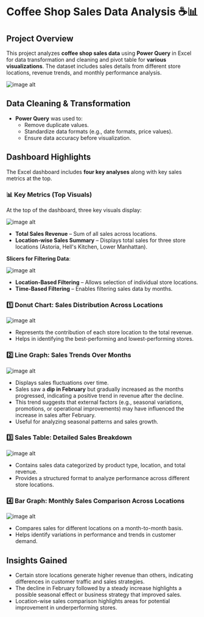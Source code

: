 # Coffee Shop Sales Data Analysis ☕📊

## Project Overview

This project analyzes **coffee shop sales data** using **Power Query** in Excel for data transformation and cleaning and pivot table for **various visualizations**. The dataset includes sales details from different store locations, revenue trends, and monthly performance analysis.

![image alt]()

## Data Cleaning & Transformation

- **Power Query** was used to:
  - Remove duplicate values.
  - Standardize data formats (e.g., date formats, price values).
  - Ensure data accuracy before visualization.

## Dashboard Highlights

The Excel dashboard includes **four key analyses** along with key sales metrics at the top.

### 📊 Key Metrics (Top Visuals)

At the top of the dashboard, three key visuals display:

![image alt]()

- **Total Sales Revenue** – Sum of all sales across locations.
- **Location-wise Sales Summary** – Displays total sales for three store locations (Astoria, Hell's Kitchen, Lower Manhattan).

**Slicers for Filtering Data**:

![image alt]()

- **Location-Based Filtering** – Allows selection of individual store locations.
- **Time-Based Filtering** – Enables filtering sales data by months.

### 1️⃣ Donut Chart: Sales Distribution Across Locations

![image alt]()

- Represents the contribution of each store location to the total revenue.
- Helps in identifying the best-performing and lowest-performing stores.

### 2️⃣ Line Graph: Sales Trends Over Months

![image alt]()

- Displays sales fluctuations over time.
- Sales saw a **dip in February** but gradually increased as the months progressed, indicating a positive trend in revenue after the decline.
- This trend suggests that external factors (e.g., seasonal variations, promotions, or operational improvements) may have influenced the increase in sales after February.
- Useful for analyzing seasonal patterns and sales growth.

### 3️⃣ Sales Table: Detailed Sales Breakdown

![image alt]()

- Contains sales data categorized by product type, location, and total revenue.
- Provides a structured format to analyze performance across different store locations.

### 4️⃣ Bar Graph: Monthly Sales Comparison Across Locations

![image alt]()

- Compares sales for different locations on a month-to-month basis.
- Helps identify variations in performance and trends in customer demand.

## Insights Gained

- Certain store locations generate higher revenue than others, indicating differences in customer traffic and sales strategies.
- The decline in February followed by a steady increase highlights a possible seasonal effect or business strategy that improved sales.
- Location-wise sales comparison highlights areas for potential improvement in underperforming stores.

